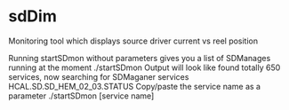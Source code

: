 # sdDim
Monitoring tool which displays source driver current vs reel position

Running startSDmon without parameters gives you a list of SDManages running at the moment
./startSDmon 
Output will look like
found totally 650 services, now searching for SDMaganer services
HCAL.SD.SD_HEM_02_03.STATUS 
Copy/paste the service name as a parameter
./startSDmon [service name]

